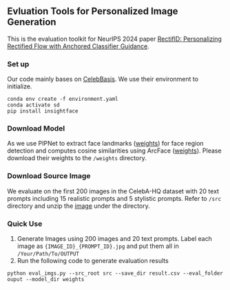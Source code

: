 ## Evluation Tools for Personalized Image Generation
This is the evaluation toolkit for NeurIPS 2024 paper [RectifID: Personalizing Rectified Flow with Anchored Classifier Guidance](https://arxiv.org/abs/2405.14677).
### Set up
Our code mainly bases on [CelebBasis](https://github.com/ygtxr1997/CelebBasis). We use their environment to initialize.
```
conda env create -f environment.yaml
conda activate sd
pip install insightface
```

### Download Model
As we use PIPNet to extract face landmarks ([weights](https://huggingface.co/datasets/ygtxr1997/CelebBasis/tree/main/PIPNet)) for face region detection and computes cosine similarities using ArcFace ([weights](https://huggingface.co/datasets/ygtxr1997/CelebBasis/tree/main/glint360k_cosface_r100_fp16_0.1)). Please download their weights to the `/weights` directory.

### Download Source Image
We evaluate on the first 200 images in the CelebA-HQ dataset with 20 text prompts including 15 realistic prompts and 5 stylistic prompts. Refer to `/src` directory and unzip the [image](https://drive.google.com/file/d/1IUM7GGPoXnLlUPhkOVErnrl0cgFy2Uvq/view?usp=sharing) under the directory.

### Quick Use
1. Generate Images using 200 images and 20 text prompts. Label each image as `{IMAGE_ID}_{PROMPT_ID}.jpg` and put them all in `/Your/Path/To/OUTPUT`
2. Run the following code to generate evaluation results
```
python eval_imgs.py --src_root src --save_dir result.csv --eval_folder ouput --model_dir weights
```